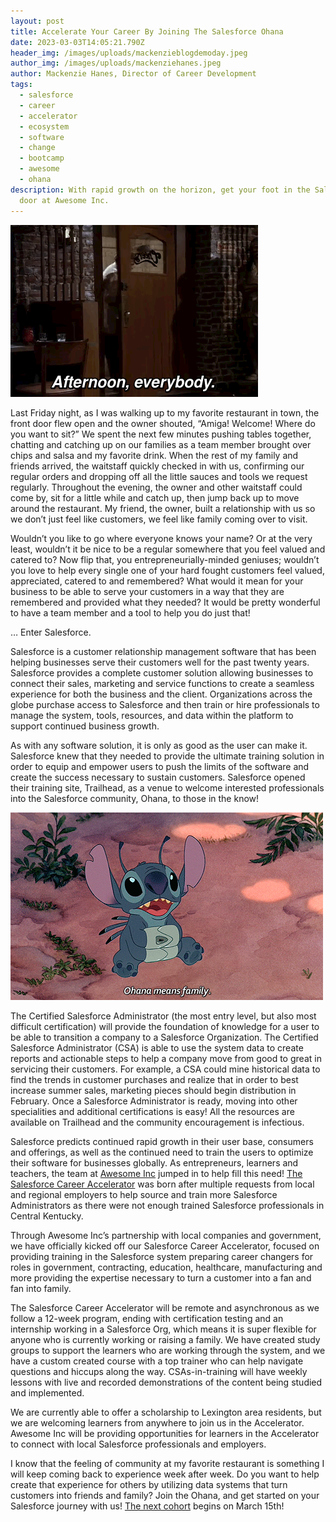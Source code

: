 ```yaml
---
layout: post
title: Accelerate Your Career By Joining The Salesforce Ohana
date: 2023-03-03T14:05:21.790Z
header_img: /images/uploads/mackenzieblogdemoday.jpeg
author_img: /images/uploads/mackenziehanes.jpeg
author: Mackenzie Hanes, Director of Career Development
tags:
  - salesforce
  - career
  - accelerator
  - ecosystem
  - software
  - change
  - bootcamp
  - awesome
  - ohana
description: With rapid growth on the horizon, get your foot in the Salesforce
  door at Awesome Inc.
---
```

![Norm from Cheers walks into the bar and is greeted by name](/images/uploads/normgif.gif "Salesforce career accelerator customer relationship management software")

Last Friday night, as I was walking up to my favorite restaurant in town, the front door flew open and the owner shouted, “Amiga! Welcome! Where do you want to sit?” We spent the next few minutes pushing tables together, chatting and catching up on our families as a team member brought over chips and salsa and my favorite drink. When the rest of my family and friends arrived, the waitstaff quickly checked in with us, confirming our regular orders and dropping off all the little sauces and tools we request regularly. Throughout the evening, the owner and other waitstaff could come by, sit for a little while and catch up, then jump back up to move around the restaurant. My friend, the owner, built a relationship with us so we don’t just feel like customers, we feel like family coming over to visit.  

Wouldn’t you like to go where everyone knows your name? Or at the very least, wouldn’t it be nice to be a regular somewhere that you feel valued and catered to? Now flip that, you entrepreneurially-minded geniuses; wouldn’t you love to help every single one of your hard fought customers feel valued, appreciated, catered to and remembered? What would it mean for your business to be able to serve your customers in a way that they are remembered and provided what they needed? It would be pretty wonderful to have a team member and a tool to help you do just that!

… Enter Salesforce.

Salesforce is a customer relationship management software that has been helping businesses serve their customers well for the past twenty years. Salesforce provides a complete customer solution allowing businesses to connect their sales, marketing and service functions to create a seamless experience for both the business and the client. Organizations across the globe purchase access to Salesforce and then train or hire professionals to manage the system, tools, resources, and data within the platform to support continued business growth.

As with any software solution, it is only as good as the user can make it. Salesforce knew that they needed to provide the ultimate training solution in order to equip and empower users to push the limits of the software and create the success necessary to sustain customers. Salesforce opened their training site, Trailhead, as a venue to welcome interested professionals into the Salesforce community, Ohana, to those in the know! 

![Stitch from Disney's Lilo and Stitch says "Ohana means family."](/images/uploads/stitchohanasalesforceblog.gif "Salesforce ohana family career accelerator customer relationship software program course")

The Certified Salesforce Administrator (the most entry level, but also most difficult certification) will provide the foundation of knowledge for a user to be able to transition a company to a Salesforce Organization. The Certified Salesforce Administrator (CSA) is able to use the system data to create reports and actionable steps to help a company move from good to great in servicing their customers. For example, a CSA could mine historical data to find the trends in customer purchases and realize that in order to best increase summer sales, marketing pieces should begin distribution in February. Once a Salesforce Administrator is ready, moving into other specialities and additional certifications is easy! All the resources are available on Trailhead and the community encouragement is infectious. 

Salesforce predicts continued rapid growth in their user base, consumers and offerings, as well as the continued need to train the users to optimize their software for businesses globally. As entrepreneurs, learners and teachers, the team at [Awesome Inc](http://www.awesomeinc.org) jumped in to help fill this need! [The Salesforce Career Accelerator](http://www.awesomeinc.org/salesforce) was born after multiple requests from local and regional employers to help source and train more Salesforce Administrators as there were not enough trained Salesforce professionals in Central Kentucky. 

Through Awesome Inc’s partnership with local companies and government, we have officially kicked off our Salesforce Career Accelerator, focused on providing training in the Salesforce system preparing career changers for roles in government, contracting, education, healthcare, manufacturing and more providing the expertise necessary to turn a customer into a fan and fan into family. 

The Salesforce Career Accelerator will be remote and asynchronous as we follow a 12-week program, ending with certification testing and an internship working in a Salesforce Org, which means it is super flexible for anyone who is currently working or raising a family. We have created study groups to support the learners who are working through the system, and we have a custom created course with a top trainer who can help navigate questions and hiccups along the way. CSAs-in-training will have weekly lessons with live and recorded demonstrations of the content being studied and implemented. 

We are currently able to offer a scholarship to Lexington area residents, but we are welcoming learners from anywhere to join us in the Accelerator. Awesome Inc will be providing opportunities for learners in the Accelerator to connect with local Salesforce professionals and employers.

I know that the feeling of community at my favorite restaurant is something I will keep coming back to experience week after week. Do you want to help create that experience for others by utilizing data systems that turn customers into friends and family? Join the Ohana, and get started on your Salesforce journey with us! [The next cohort](www.awesomeinc.org/salesforce) begins on March 15th!